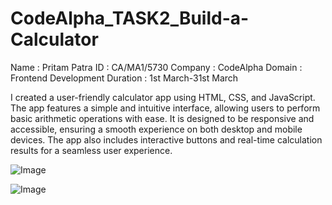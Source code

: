 # CodeAlpha_TASK2_Build-a-Calculator

Name : Pritam Patra
ID : CA/MA1/5730
Company : CodeAlpha
Domain : Frontend Development
Duration : 1st March-31st March

I created a user-friendly calculator app using HTML, CSS, and JavaScript. The app features a simple and intuitive interface, allowing users to perform basic arithmetic operations with ease. It is designed to be responsive and accessible, ensuring a smooth experience on both desktop and mobile devices. The app also includes interactive buttons and real-time calculation results for a seamless user experience.


![Image](https://github.com/user-attachments/assets/8c74555c-0381-43e6-820b-0a95062f9a65)


![Image](https://github.com/user-attachments/assets/e656cf91-249f-4b5f-84b1-9e70854af157)
